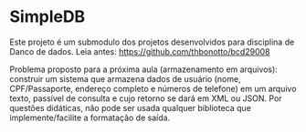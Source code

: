 # SimpleDB
Este projeto é um submodulo dos projetos desenvolvidos para disciplina de Danco de dados.
Leia antes: https://github.com/thbonotto/bcd29008

Problema proposto para a próxima aula (armazenamento em arquivos): construir um sistema que armazena dados de usuário (nome, CPF/Passaporte, endereço completo e números de telefone) em um arquivo texto, passível de consulta e cujo retorno se dará em XML ou JSON. Por questões didáticas, não pode ser usada qualquer biblioteca que implemente/facilite a formatação de saída. 
